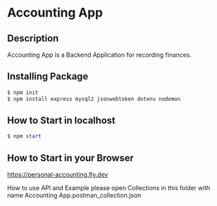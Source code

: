 # Accounting App
## Description
Accounting App is a Backend Application for recording finances. 

## Installing Package
``` node.js
$ npm init
$ npm install express mysql2 jsonwebtoken dotenv nodemon
```
## How to Start in localhost
```powershell
$ npm start
```
## How to Start in your Browser
https://personal-accounting.fly.dev

How to use API and Example please open Collections in this folder with name Accounting App.postman_collection.json
